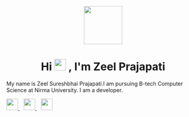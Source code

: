 
<p align="center">
<a href="https://zeelcodder.tech">
  <img src="https://user-images.githubusercontent.com/69882648/150591654-0fa4ded6-3a4f-4c68-b02a-c6c362086256.jpg" width="100px">
<!--   ![271827357_613737783250154_6013723967337213592_n webp](https://user-images.githubusercontent.com/69882648/150591654-0fa4ded6-3a4f-4c68-b02a-c6c362086256.jpg) -->
  </a>
</p>

<h1 align="center">Hi <img src="https://raw.githubusercontent.com/MartinHeinz/MartinHeinz/master/wave.gif" width="30px"> , I'm Zeel Prajapati</h1>



My name is Zeel Sureshbhai Prajapati.I am pursuing B-tech Computer Science at Nirma University. I am a developer.


  <a href="https://twitter.com/ZeelCodder">
    <img width="30px" src="https://www.vectorlogo.zone/logos/twitter/twitter-official.svg" />
  </a>&ensp;
  <a href="https://www.linkedin.com/in/zeel-prajapati-4832971a3/">
    <img width="30px" src="https://www.vectorlogo.zone/logos/linkedin/linkedin-icon.svg" />
  </a>&ensp;
  <a href="https://www.instagram.com/zeelprajapati_123/">
    <img width="30px" src="https://www.vectorlogo.zone/logos/instagram/instagram-icon.svg" />
  </a>
  
  
  <br>

<br>


<div>

<!-- ### 📊 GitHub Stats


![ZeelCodder GitHub stats](https://github-readme-stats.vercel.app/api?username=zeel-codder&show_icons=true&theme=) -->

</div>





 
